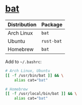 # [bat](https://github.com/sharkdp/bat)

| Distribution | Package    |
| ------------ | ---------- |
| Arch Linux   | `bat`      |
| Ubuntu       | `rust-bat` |
| Homebrew     | `bat`      |

Add to `~/.bashrc`:

```bash
# Arch Linux, Ubuntu
[[ -f /usr/bin/bat ]] && \
    alias cat="bat"

# Homebrew
[[ -f /usr/local/bin/bat ]] && \
    alias cat="bat"
```
